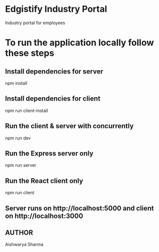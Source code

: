 # Edgistify Industry Portal
Industry portal for employees


# To run the application locally follow these steps
## Install dependencies for server
npm install

## Install dependencies for client
npm run client-install

## Run the client & server with concurrently
npm run dev

## Run the Express server only
npm run server

## Run the React client only
npm run client

## Server runs on http://localhost:5000 and client on http://localhost:3000

## AUTHOR
Aishwarya Sharma

